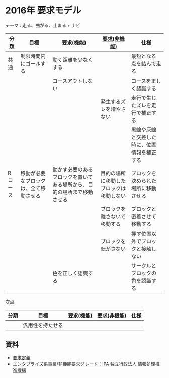 # 2016年 要求モデル

テーマ : 走る、曲がる、止まる + ナビ

|分類|目標|[要求(機能)](http://e-words.jp/w/%E6%A9%9F%E8%83%BD%E8%A6%81%E4%BB%B6.html)|[要求(非機能)](http://e-words.jp/w/%E9%9D%9E%E6%A9%9F%E8%83%BD%E8%A6%81%E4%BB%B6.html)|仕様|
|----|----|----|----|----|
|共通|制限時間内にゴールする|動く距離を少なくする| |最短となる点を結んで走る|
| | |コースアウトしない| |コースを正しく認識する|
| | | |発生するズレを増やさない|走行で生じたズレを走行で補正する|
| | | | |黒線や灰線と交差した時に、位置情報を補正する|
|Rコース|移動が必要なブロックは、全て移動させる|動かす必要のあるブロックを置いてある場所から、目的の場所まで移動させる|目的の場所に移動したブロックは移動しない|ブロックを決められた場所に移動させる|
| | | |ブロックを離さないで移動する|ブロックと密着させて移動する|
| | | |ブロックを転がさない|押す位置以外でブロックと接触しない|
| | |色を正しく認識する| |サークルとブロックの色を認識する|


次点

|分類|目標|[要求(機能)](http://e-words.jp/w/%E6%A9%9F%E8%83%BD%E8%A6%81%E4%BB%B6.html)|[要求(非機能)](http://e-words.jp/w/%E9%9D%9E%E6%A9%9F%E8%83%BD%E8%A6%81%E4%BB%B6.html)|仕様|
|----|----|----|----|----|
| |汎用性を持たせる|

## 資料
* [要求定義](http://e-words.jp/w/%E8%A6%81%E6%B1%82%E5%AE%9A%E7%BE%A9.html)
* [エンタプライズ系事業/非機能要求グレード：IPA 独立行政法人 情報処理推進機構](http://www.ipa.go.jp/sec/softwareengineering/std/ent03-b.html)
